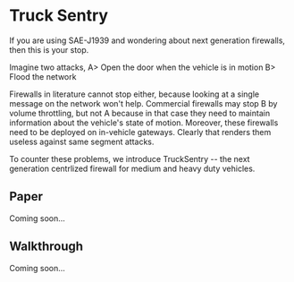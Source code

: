 # Truck Sentry
If you are using SAE-J1939 and wondering about next generation firewalls, then this is your stop.

Imagine two attacks, A> Open the door when the vehicle is in motion B> Flood the network

Firewalls in literature cannot stop either, because looking at a single message on the network won't help.
Commercial firewalls may stop B by volume throttling, but not A because in that case they need to maintain information about the vehicle's state of motion. 
Moreover, these firewalls need to be deployed on in-vehicle gateways. Clearly that renders them useless against same segment attacks.

To counter these problems, we introduce TruckSentry -- the next generation centrlized firewall for medium and heavy duty vehicles.


## Paper
Coming soon...

## Walkthrough 
Coming soon...

